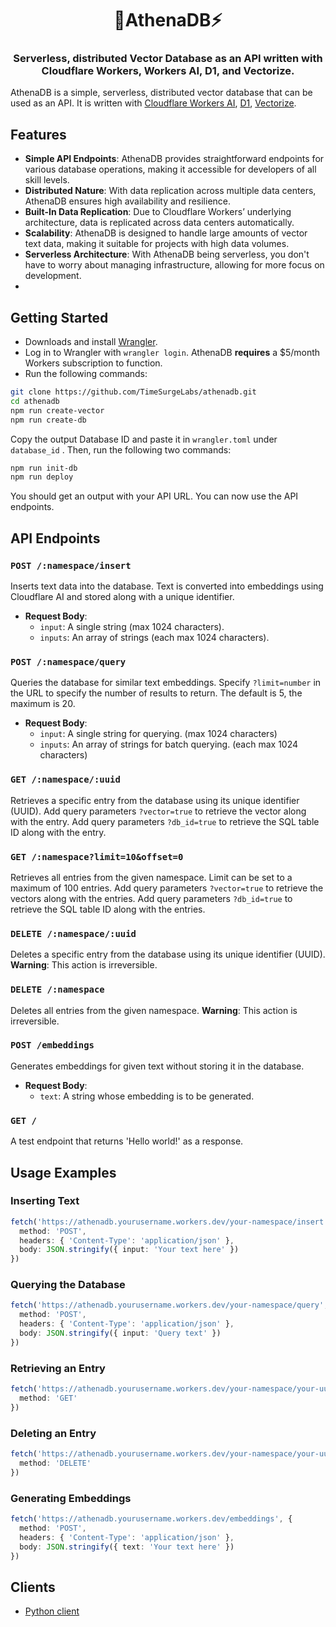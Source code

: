 <h1 align="center">🦉AthenaDB⚡️</h1>
<h3 align="center">Serverless, distributed Vector Database as an API written with Cloudflare Workers, Workers AI, D1, and Vectorize.</h3>

AthenaDB is a simple, serverless, distributed vector database that can be used as an API. It is written with [Cloudflare Workers AI](https://ai.cloudflare.com), [D1](https://developers.cloudflare.com/d1/), [Vectorize](https://developers.cloudflare.com/vectorize/).

## Features

- **Simple API Endpoints**: AthenaDB provides straightforward endpoints for various database operations, making it accessible for developers of all skill levels.
- **Distributed Nature**: With data replication across multiple data centers, AthenaDB ensures high availability and resilience.
- **Built-In Data Replication**: Due to Cloudflare Workers’ underlying architecture, data is replicated across data centers automatically.
- **Scalability**: AthenaDB is designed to handle large amounts of vector text data, making it suitable for projects with high data volumes.
- **Serverless Architecture**: With AthenaDB being serverless, you don't have to worry about managing infrastructure, allowing for more focus on development.
- 
## Getting Started

* Downloads and install [Wrangler](https://developers.cloudflare.com/workers/cli-wrangler/install-update).
* Log in to Wrangler with `wrangler login`. AthenaDB **requires** a $5/month Workers subscription to function.
* Run the following commands:

```bash
git clone https://github.com/TimeSurgeLabs/athenadb.git
cd athenadb
npm run create-vector
npm run create-db
```

Copy the output Database ID and paste it in `wrangler.toml` under `database_id` . Then, run the following two commands:

```bash
npm run init-db
npm run deploy
```

You should get an output with your API URL. You can now use the API endpoints.

## API Endpoints

### `POST /:namespace/insert`

Inserts text data into the database. Text is converted into embeddings using Cloudflare AI and stored along with a unique identifier.
* **Request Body**:
  + `input`: A single string (max 1024 characters).
  + `inputs`: An array of strings (each max 1024 characters).

### `POST /:namespace/query`

Queries the database for similar text embeddings. Specify `?limit=number` in the URL to specify the number of results to return. The default is 5, the maximum is 20.
* **Request Body**:
  + `input`: A single string for querying. (max 1024 characters)
  + `inputs`: An array of strings for batch querying. (each max 1024 characters)

### `GET /:namespace/:uuid`

Retrieves a specific entry from the database using its unique identifier (UUID). Add query parameters `?vector=true` to retrieve the vector along with the entry. Add query parameters `?db_id=true` to retrieve the SQL table ID along with the entry.

### `GET /:namespace?limit=10&offset=0`

Retrieves all entries from the given namespace. Limit can be set to a maximum of 100 entries. Add query parameters `?vector=true` to retrieve the vectors along with the entries. Add query parameters `?db_id=true` to retrieve the SQL table ID along with the entries.

### `DELETE /:namespace/:uuid`

Deletes a specific entry from the database using its unique identifier (UUID). **Warning**: This action is irreversible.

### `DELETE /:namespace`

Deletes all entries from the given namespace. **Warning**: This action is irreversible.

### `POST /embeddings`

Generates embeddings for given text without storing it in the database.
* **Request Body**:
  + `text`: A string whose embedding is to be generated.

### `GET /`

A test endpoint that returns 'Hello world!' as a response.

## Usage Examples

### Inserting Text

```typescript
fetch('https://athenadb.yourusername.workers.dev/your-namespace/insert', {
  method: 'POST',
  headers: { 'Content-Type': 'application/json' },
  body: JSON.stringify({ input: 'Your text here' })
})
```

### Querying the Database

```typescript
fetch('https://athenadb.yourusername.workers.dev/your-namespace/query', {
  method: 'POST',
  headers: { 'Content-Type': 'application/json' },
  body: JSON.stringify({ input: 'Query text' })
})
```

### Retrieving an Entry

```typescript
fetch('https://athenadb.yourusername.workers.dev/your-namespace/your-uuid', {
  method: 'GET'
})
```

### Deleting an Entry

```typescript
fetch('https://athenadb.yourusername.workers.dev/your-namespace/your-uuid', {
  method: 'DELETE'
})
```

### Generating Embeddings

```typescript
fetch('https://athenadb.yourusername.workers.dev/embeddings', {
  method: 'POST',
  headers: { 'Content-Type': 'application/json' },
  body: JSON.stringify({ text: 'Your text here' })
})
```

## Clients

* [Python client](https://gist.github.com/chand1012/f85a87073e709c51a8a75c69151de907)

